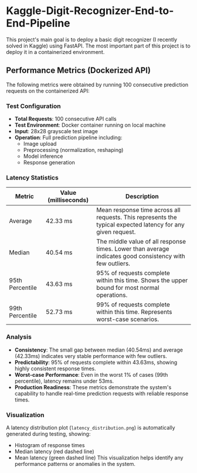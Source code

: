 # Kaggle-Digit-Recognizer-End-to-End-Pipeline

This project's main goal is to deploy a basic digit recognizer (I recently solved in Kaggle) using FastAPI. The most important part of this project is to deploy it in a containerized environment.

## Performance Metrics (Dockerized API)

The following metrics were obtained by running 100 consecutive prediction requests on the containerized API:

### Test Configuration
- **Total Requests**: 100 consecutive API calls
- **Test Environment**: Docker container running on local machine
- **Input**: 28x28 grayscale test image
- **Operation**: Full prediction pipeline including:
  - Image upload
  - Preprocessing (normalization, reshaping)
  - Model inference
  - Response generation

### Latency Statistics
| Metric | Value (milliseconds) | Description |
|--------|---------------------|-------------|
| Average | 42.33 ms | Mean response time across all requests. This represents the typical expected latency for any given request. |
| Median | 40.54 ms | The middle value of all response times. Lower than average indicates good consistency with few outliers. |
| 95th Percentile | 43.63 ms | 95% of requests complete within this time. Shows the upper bound for most normal operations. |
| 99th Percentile | 52.73 ms | 99% of requests complete within this time. Represents worst-case scenarios. |

### Analysis
- **Consistency**: The small gap between median (40.54ms) and average (42.33ms) indicates very stable performance with few outliers.
- **Predictability**: 95% of requests complete within 43.63ms, showing highly consistent response times.
- **Worst-case Performance**: Even in the worst 1% of cases (99th percentile), latency remains under 53ms.
- **Production Readiness**: These metrics demonstrate the system's capability to handle real-time prediction requests with reliable response times.

### Visualization
A latency distribution plot (`latency_distribution.png`) is automatically generated during testing, showing:
- Histogram of response times
- Median latency (red dashed line)
- Mean latency (green dashed line)
This visualization helps identify any performance patterns or anomalies in the system.